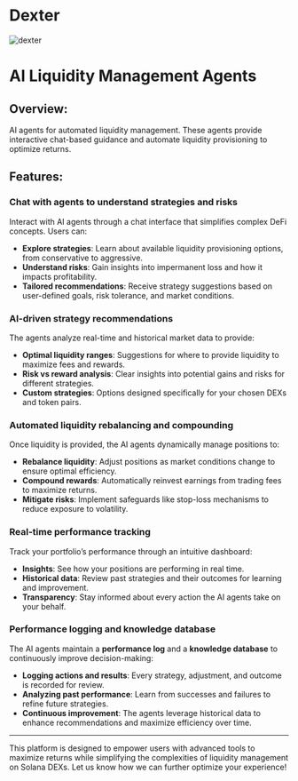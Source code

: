 # Dexter
![dexter](https://github.com/user-attachments/assets/c6403bfd-69df-4d84-ba39-a9fdfed99599)
<p align="center">
  <h1>AI Liquidity Management Agents</h1>
</p>

## Overview:
AI agents for automated liquidity management. These agents provide interactive chat-based guidance and automate liquidity provisioning to optimize returns.

## Features:

### Chat with agents to understand strategies and risks
Interact with AI agents through a chat interface that simplifies complex DeFi concepts. Users can:
- **Explore strategies**: Learn about available liquidity provisioning options, from conservative to aggressive.
- **Understand risks**: Gain insights into impermanent loss and how it impacts profitability.
- **Tailored recommendations**: Receive strategy suggestions based on user-defined goals, risk tolerance, and market conditions.

### AI-driven strategy recommendations
The agents analyze real-time and historical market data to provide:
- **Optimal liquidity ranges**: Suggestions for where to provide liquidity to maximize fees and rewards.
- **Risk vs reward analysis**: Clear insights into potential gains and risks for different strategies.
- **Custom strategies**: Options designed specifically for your chosen DEXs and token pairs.

### Automated liquidity rebalancing and compounding
Once liquidity is provided, the AI agents dynamically manage positions to:
- **Rebalance liquidity**: Adjust positions as market conditions change to ensure optimal efficiency.
- **Compound rewards**: Automatically reinvest earnings from trading fees to maximize returns.
- **Mitigate risks**: Implement safeguards like stop-loss mechanisms to reduce exposure to volatility.

### Real-time performance tracking
Track your portfolio’s performance through an intuitive dashboard:
- **Insights**: See how your positions are performing in real time.
- **Historical data**: Review past strategies and their outcomes for learning and improvement.
- **Transparency**: Stay informed about every action the AI agents take on your behalf.

### Performance logging and knowledge database
The AI agents maintain a **performance log** and a **knowledge database** to continuously improve decision-making:
- **Logging actions and results**: Every strategy, adjustment, and outcome is recorded for review.
- **Analyzing past performance**: Learn from successes and failures to refine future strategies.
- **Continuous improvement**: The agents leverage historical data to enhance recommendations and maximize efficiency over time.

---

This platform is designed to empower users with advanced tools to maximize returns while simplifying the complexities of liquidity management on Solana DEXs. Let us know how we can further optimize your experience!
